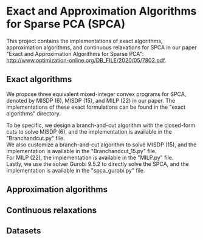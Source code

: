 # Exact and Approximation Algorithms for Sparse PCA (SPCA)

This project contains the implementations of exact algorithms, approximation algorithms, and continuous relaxations for SPCA in our paper "Exact and Approximation Algorithms for Sparse PCA": http://www.optimization-online.org/DB_FILE/2020/05/7802.pdf.

## Exact algorithms
We propose three equivalent mixed-integer convex programs for SPCA, denoted by MISDP (6), MISDP (15), and MILP (22) in our paper. The implementations of these exact formulations can be found in the "exact algorithms" directory.


To be specific, we design a branch-and-cut algorithm with the closed-form cuts to solve MISDP (6), and the implementation is available in the "Branchandcut.py" file.\
We also customize a branch-and-cut algorithm to solve MISDP (15), and the implementation is available in the "Branchandcut_15.py" file.\
For MILP (22),  the implementation is available in the "MILP.py" file.\
Lastly, we use the solver Gurobi 9.5.2 to directly solve the SPCA, and the implementation is available in the "spca_gurobi.py" file.


## Approximation algorithms


## Continuous relaxations

## Datasets
